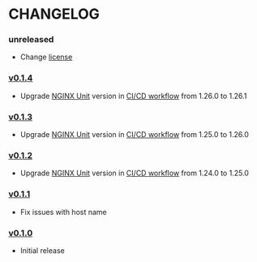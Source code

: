 # CHANGELOG

### unreleased 
- Change [license](https://github.com/speelynet/redirect/blob/main/LICENSE)

### [v0.1.4](https://github.com/speelynet/redirect/tree/v0.1.4)
- Upgrade [NGINX Unit](https://unit.nginx.org) version in [CI/CD workflow](https://github.com/speelynet/redirect/blob/v0.1.4/.github/workflows/CICD.yml) from 1.26.0 to 1.26.1

### [v0.1.3](https://github.com/speelynet/redirect/tree/v0.1.3)
- Upgrade [NGINX Unit](https://unit.nginx.org) version in [CI/CD workflow](https://github.com/speelynet/redirect/blob/v0.1.3/.github/workflows/CICD.yml) from 1.25.0 to 1.26.0

### [v0.1.2](https://github.com/speelynet/redirect/tree/v0.1.2)
- Upgrade [NGINX Unit](https://unit.nginx.org) version in [CI/CD workflow](https://github.com/speelynet/redirect/blob/v0.1.2/.github/workflows/CICD.yml) from 1.24.0 to 1.25.0

### [v0.1.1](https://github.com/speelynet/redirect/tree/v0.1.1)
- Fix issues with host name

### [v0.1.0](https://github.com/speelynet/redirect/tree/v0.1.0)
- Initial release
